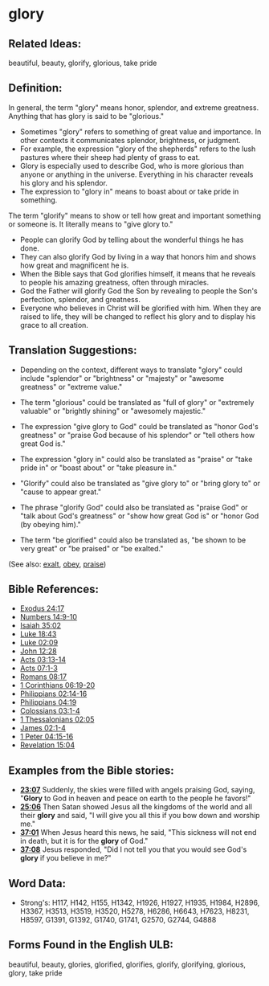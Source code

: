 # glory

## Related Ideas:

beautiful, beauty, glorify, glorious, take pride

## Definition:

In general, the term "glory" means honor, splendor, and extreme greatness. Anything that has glory is said to be "glorious."

* Sometimes "glory" refers to something of great value and importance. In other contexts it communicates splendor, brightness, or judgment.
* For example, the expression "glory of the shepherds" refers to the lush pastures where their sheep had plenty of grass to eat.
* Glory is especially used to describe God, who is more glorious than anyone or anything in the universe. Everything in his character reveals his glory and his splendor.
* The expression to "glory in" means to boast about or take pride in something.

The term "glorify" means to show or tell how great and important something or someone is. It literally means to "give glory to."

* People can glorify God by telling about the wonderful things he has done.
* They can also glorify God by living in a way that honors him and shows how great and magnificent he is.
* When the Bible says that God glorifies himself, it means that he reveals to people his amazing greatness, often through miracles.
* God the Father will glorify God the Son by revealing to people the Son's perfection, splendor, and greatness.
* Everyone who believes in Christ will be glorified with him. When they are raised to life, they will be changed to reflect his glory and to display his grace to all creation.

## Translation Suggestions:

* Depending on the context, different ways to translate "glory" could include "splendor" or "brightness" or "majesty" or "awesome greatness" or "extreme value."
* The term "glorious" could be translated as "full of glory" or "extremely valuable" or "brightly shining" or "awesomely majestic."
* The expression "give glory to God" could be translated as "honor God's greatness" or "praise God because of his splendor" or "tell others how great God is."
* The expression "glory in" could also be translated as "praise" or "take pride in" or "boast about" or "take pleasure in."

* "Glorify" could also be translated as "give glory to" or "bring glory to" or "cause to appear great."
* The phrase "glorify God" could also be translated as "praise God" or "talk about God's greatness" or "show how great God is" or "honor God (by obeying him)."
* The term "be glorified" could also be translated as, "be shown to be very great" or "be praised" or "be exalted."

(See also: [exalt](../kt/exalt.md), [obey](../other/obey.md), [praise](../other/praise.md))

## Bible References:

* [Exodus 24:17](rc://en/tn/help/exo/24/17)
* [Numbers 14:9-10](rc://en/tn/help/num/14/09)
* [Isaiah 35:02](rc://en/tn/help/isa/35/02)
* [Luke 18:43](rc://en/tn/help/luk/18/43)
* [Luke 02:09](rc://en/tn/help/luk/02/09)
* [John 12:28](rc://en/tn/help/jhn/12/28)
* [Acts 03:13-14](rc://en/tn/help/act/03/13)
* [Acts 07:1-3](rc://en/tn/help/act/07/01)
* [Romans 08:17](rc://en/tn/help/rom/08/17)
* [1 Corinthians 06:19-20](rc://en/tn/help/1co/06/19)
* [Philippians 02:14-16](rc://en/tn/help/php/02/14)
* [Philippians 04:19](rc://en/tn/help/php/04/19)
* [Colossians 03:1-4](rc://en/tn/help/col/03/01)
* [1 Thessalonians 02:05](rc://en/tn/help/1th/02/05)
* [James 02:1-4](rc://en/tn/help/jas/02/01)
* [1 Peter 04:15-16](rc://en/tn/help/1pe/04/15)
* [Revelation 15:04](rc://en/tn/help/rev/15/04)

## Examples from the Bible stories:

* __[23:07](rc://en/tn/help/obs/23/07)__ Suddenly, the skies were filled with angels praising God, saying, "__Glory__ to God in heaven and peace on earth to the people he favors!"
* __[25:06](rc://en/tn/help/obs/25/06)__ Then Satan showed Jesus all the kingdoms of the world and all their __glory__ and said, "I will give you all this if you bow down and worship me."
* __[37:01](rc://en/tn/help/obs/37/01)__ When Jesus heard this news, he said, "This sickness will not end in death, but it is for the __glory__ of God."
* __[37:08](rc://en/tn/help/obs/37/08)__ Jesus responded, "Did I not tell you that you would see God's __glory__ if you believe in me?"

## Word Data:

* Strong's: H117, H142, H155, H1342, H1926, H1927, H1935, H1984, H2896, H3367, H3513, H3519, H3520, H5278, H6286, H6643, H7623, H8231, H8597, G1391, G1392, G1740, G1741, G2570, G2744, G4888

## Forms Found in the English ULB:

beautiful, beauty, glories, glorified, glorifies, glorify, glorifying, glorious, glory, take pride

